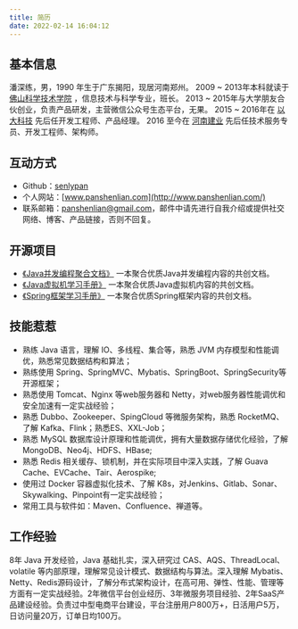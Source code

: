 ```yaml
---
title: 简历
date: 2022-02-14 16:04:12
---
```


## 基本信息

潘深练，男，1990 年生于广东揭阳，现居河南郑州。
2009 ~ 2013年本科就读于 [佛山科学技术学院](https://www.fosu.edu.cn/) ，信息技术与科学专业，班长。
2013 ~ 2015年与大学朋友合伙创业，负责产品研发，主营微信公众号生态平台，无果。
2015 ~ 2016年在 [以大科技](http://www.ebigcn.com/) 先后任开发工程师、产品经理。
2016 至今在 [河南建业](https://www.centralchina.com/) 先后任技术服务专员、开发工程师、架构师。


## 互动方式

*  Github：[senlypan](https://github.com/senlypan)
* 个人网站：[www.panshenlian.com](http://www.panshenlian.com/)
* 联系邮箱：[panshenlian@gmail.com](mailto:panshenlian@gmail.com)，邮件中请先进行自我介绍或提供社交网络、博客、产品链接，否则不回复。


## 开源项目

- [《Java并发编程聚合文档》](http://concurrent-programming.panshenlian.com/) 一本聚合优质Java并发编程内容的共创文档。
- [《Java虚拟机学习手册》](http://jvm.panshenlian.com/) 一本聚合优质Java虚拟机内容的共创文档。
- [《Spring框架学习手册》](http://spring.panshenlian.com/) 一本聚合优质Spring框架内容的共创文档。


## 技能惹惹

- 熟练 Java 语言，理解 IO、多线程、集合等，熟悉 JVM 内存模型和性能调优，熟悉常见数据结构和算法；
- 熟练使用 Spring、SpringMVC、Mybatis、SpringBoot、SpringSecurity等开源框架；
- 熟悉使用 Tomcat、Nginx 等web服务器和 Netty，对web服务器性能调优和安全加速有一定实战经验；
- 熟悉 Dubbo、Zookeeper、SpingCloud 等微服务架构，熟悉 RocketMQ、了解 Kafka、Flink；熟悉ES、XXL-Job；
- 熟悉 MySQL 数据库设计原理和性能调优，拥有大量数据存储优化经验，了解 MongoDB、Neo4j、HDFS、HBase;
- 熟悉 Redis 相关缓存、锁机制，并在实际项目中深入实践，了解 Guava Cache、EVCache、Tair、Aerospike;
- 使用过 Docker 容器虚拟化技术、了解 K8s，对Jenkins、Gitlab、Sonar、Skywalking、Pinpoint有一定实战经验；
- 常用工具与软件如：Maven、Confluence、禅道等。


## 工作经验

​8年 Java 开发经验，Java 基础扎实，深入研究过 CAS、AQS、ThreadLocal、volatile 等内部原理，理解常见设计模式、数据结构与算法。深入理解 Mybatis、Netty、Redis源码设计，了解分布式架构设计，在高可用、弹性、性能、管理等方面有一定实战经验。2年微信平台创业经历、3年微服务项目经验、2年SaaS产品建设经验。负责过中型电商平台建设，平台注册用户800万+，日活用户5万，日访问量20万，订单日均100万。

